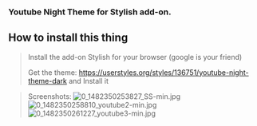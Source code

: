 ### Youtube Night Theme for Stylish add-on.


## How to install this thing
>Install the add-on Stylish for your browser (google is your friend)
>
>Get the theme: https://userstyles.org/styles/136751/youtube-night-theme-dark and Install it

>Screenshots:
![0_1482350253827_SS-min.jpg](https://i.imgur.com/L0lfnUU.jpg) 
![0_1482350258810_youtube2-min.jpg](https://i.imgur.com/adknBOY.jpg)
![0_1482350261227_youtube3-min.jpg](https://i.imgur.com/ZVkGdhS.jpg) 
